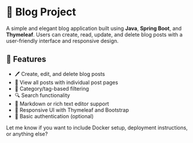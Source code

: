
# 📝 Blog Project

A simple and elegant blog application built using **Java**, **Spring Boot**, and **Thymeleaf**. Users can create, read, update, and delete blog posts with a user-friendly interface and responsive design.

## 🚀 Features

- 🖊️ Create, edit, and delete blog posts  
- 📄 View all posts with individual post pages  
- 🧭 Category/tag-based filtering  
- 🔍 Search functionality  
- 🧠 Markdown or rich text editor support  
- 🎨 Responsive UI with Thymeleaf and Bootstrap  
- 🔐 Basic authentication (optional)


Let me know if you want to include Docker setup, deployment instructions, or anything else?
